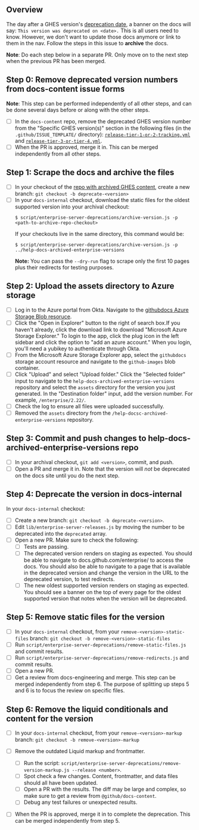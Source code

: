 ## Overview

The day after a GHES version's [deprecation date](https://github.com/github/docs-internal/tree/main/lib/enterprise-dates.json), a banner on the docs will say: `This version was deprecated on <date>.` This is all users need to know. However, we don't want to update those docs anymore or link to them in the nav.  Follow the steps in this issue to **archive** the docs.

**Note**: Do each step below in a separate PR. Only move on to the next step when the previous PR has been merged.

## Step 0: Remove deprecated version numbers from docs-content issue forms

**Note**: This step can be performed independently of all other steps, and can be done several days before or along with the other steps. 

- [ ] In the `docs-content` repo, remove the deprecated GHES version number from the "Specific GHES version(s)" section in the following files (in the `.github/ISSUE_TEMPLATE/` directory): [`release-tier-1-or-2-tracking.yml`](https://github.com/github/docs-content/blob/main/.github/ISSUE_TEMPLATE/release-tier-1-or-2-tracking.yml) and [`release-tier-3-or-tier-4.yml`](https://github.com/github/docs-content/blob/main/.github/ISSUE_TEMPLATE/release-tier-3-or-tier-4.yml).
- [ ] When the PR is approved, merge it in. This can be merged independently from all other steps. 

## Step 1: Scrape the docs and archive the files

- [ ] In your checkout of the [repo with archived GHES content](https://github.com/github/help-docs-archived-enterprise-versions), create a new branch: `git checkout -b deprecate-<version>`
- [ ] In your `docs-internal` checkout, download the static files for the oldest supported version into your archival checkout:
    ```
    $ script/enterprise-server-deprecations/archive-version.js -p <path-to-archive-repo-checkout>
    ```
    If your checkouts live in the same directory, this command would be:
    ```
    $ script/enterprise-server-deprecations/archive-version.js -p ../help-docs-archived-enterprise-versions
    ```
    **Note:** You can pass the `--dry-run` flag to scrape only the first 10 pages plus their redirects for testing purposes.
  
## Step 2: Upload the assets directory to Azure storage

- [ ] Log in to the Azure portal from Okta. Navigate to the [githubdocs Azure Storage Blob resoruce](https://portal.azure.com/#@githubazure.onmicrosoft.com/resource/subscriptions/fa6134a7-f27e-4972-8e9f-0cedffa328f1/resourceGroups/docs-production/providers/Microsoft.Storage/storageAccounts/githubdocs/overview).
- [ ] Click the "Open in Explorer" button to the right of search box.If you haven't already, click the download link to download "Microsoft Azure Storage Explorer." To login to the app, click the plug icon in the left sidebar and click the option to "add an azure account." When you login, you'll need a yubikey to authenticate through Okta.
- [ ] From the Microsoft Azure Storage Explorer app, select the `githubdocs` storage account resource and navigate to the `github-images` blob container. 
- [ ] Click "Upload" and select "Upload folder." Click the "Selected folder" input to navigate to the `help-docs-archived-enterprise-versions` repository and select the `assets` directory for the version you just generated. In the "Destination folder" input, add the version number. For example, `/enterprise/2.22/`.
- [ ] Check the log to ensure all files were uploaded successfully.
- [ ] Removed the `assets` directory from the `/help-docsc-archived-enterprise-versions` repository.

## Step 3: Commit and push changes to help-docs-archived-enterprise-versions repo

- [ ] In your archival checkout, `git add <version>`, commit, and push.
- [ ] Open a PR and merge it in. Note that the version will _not_ be deprecated on the docs site until you do the next step.

## Step 4: Deprecate the version in docs-internal

In your `docs-internal` checkout:
- [ ] Create a new branch: `git checkout -b deprecate-<version>`.
- [ ] Edit `lib/enterprise-server-releases.js` by moving the number to be deprecated into the `deprecated` array.
- [ ] Open a new PR. Make sure to check the following:
    - [ ] Tests are passing.
    - [ ] The deprecated version renders on staging as expected. You should be able to navigate to docs.github.com/enterprise/<DEPRECATED VERSION> to access the docs. You should also be able to navigate to a page that is available in the deprecated version and change the version in the URL to the deprecated version, to test redirects.
    - [ ] The new oldest supported version renders on staging as expected. You should see a banner on the top of every page for the oldest supported version that notes when the version will be deprecated.

## Step 5: Remove static files for the version

- [ ] In your `docs-internal` checkout, from your `remove-<version>-static-files` branch: `git checkout -b remove-<version>-static-files`
- [ ] Run `script/enterprise-server-deprecations/remove-static-files.js` and commit results.
- [ ] Run `script/enterprise-server-deprecations/remove-redirects.js` and commit results.
- [ ] Open a new PR.
- [ ] Get a review from docs-engineering and merge. This step can be merged independently from step 6. The purpose of splitting up steps 5 and 6 is to focus the review on specific files.

## Step 6: Remove the liquid conditionals and content for the version

- [ ] In your `docs-internal` checkout, from your `remove-<version>-markup` branch: `git checkout -b remove-<version>-markup`
- [ ] Remove the outdated Liquid markup and frontmatter.
    - [ ] Run the script: `script/enterprise-server-deprecations/remove-version-markup.js --release <number>`.
    - [ ] Spot check a few changes. Content, frontmatter, and data files should all have been updated.
    - [ ] Open a PR with the results. The diff may be large and complex, so make sure to get a review from `@github/docs-content`.
    - [ ] Debug any test failures or unexpected results. 
- [ ] When the PR is approved, merge it in to complete the deprecation. This can be merged independently from step 5. 

